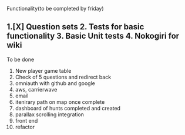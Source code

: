 Functionality(to be completed by friday)

1.[X] Question sets
2. Tests for basic functionality
3. Basic Unit tests
4. Nokogiri for wiki
-----------------------------------

To be done
1. New player game table
2. Check of 5 questions and redirect back
3. omniauth with github and google
4. aws, carrierwave
5. email
6. itenirary path on map once complete
7. dashboard of hunts completed and created
8. parallax scrolling integration
9. front end
10. refactor
